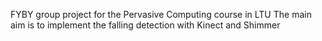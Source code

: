 FYBY group project for the Pervasive Computing course in LTU
The main aim is to implement the falling detection with Kinect and Shimmer